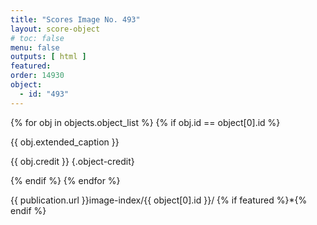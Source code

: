 ```yaml
---
title: "Scores Image No. 493"
layout: score-object
# toc: false
menu: false
outputs: [ html ]
featured: 
order: 14930
object:
  - id: "493"
---
```


{% for obj in objects.object_list %}
{% if obj.id == object[0].id %}

{{ obj.extended_caption }}

{{ obj.credit }} {.object-credit}

{% endif %}
{% endfor %}

<div class="object-credit object-url is-print-only">

{{ publication.url }}image-index/{{ object[0].id }}/ {% if featured %}*{% endif %}

</div>

